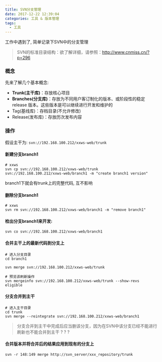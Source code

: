 ```yaml
---
title: SVN分支管理
date: 2017-12-22 12:39:04
categories: 工具 & 版本管理
tags:
  - 工具
---
```


工作中遇到了, 简单记录下SVN中的分支管理 

<!-- more -->

> SVN的标准目录结构：欲了解详细，请参照：http://www.cnmiss.cn/?p=296





### 概念

先来了解几个基本概念: 

* **Trunk(主干库)**：存放核心项目
* **Branches(分支库)**：存放为不同用户客订制化的版本、或阶段性的稳定 release 版本。这些版本是可以继续进行开发和维护的
* Tag(基线库)：存档目录(不允许修改)
* Release(发布库)：存放历次发布内容



### 操作

假设主干为: `svn://192.168.100.212/xxws-web/trunk`


#### 新建分支branch1

```shell
# xxws
svn cp svn://192.168.100.212/xxws-web/trunk svn://192.168.100.212/xxws-web/branch1 -m "create branch1 version"
```
branch1下就会有trunk上的完整代码, 互不影响

#### 删除分支branch1

```shell
# xxws
svn rm svn://192.168.100.212/xxws-web/branch1 -m "remove branch1"
```

#### 检出分支branch1来开发: 

```shell
svn co svn://192.168.100.212/xxws-web/branch1
```

#### 合并主干上的最新代码到分支上

```shell
# 进入分支目录
cd branch1

svn merge svn://192.168.100.212/xxws-web/trunk

# 预览该刷新操作
svn mergeinfo svn://192.168.100.212/xxws-web/trunk --show-revs eligible
```

#### 分支合并到主干

```
# 进入主干目录
cd trunk
svn merge --reintegrate svn://192.168.100.212/xxws-web/branch1
```

> 分支合并到主干中完成后应当删该分支，因为在SVN中该分支已经不能进行刷新也不能合并到主干 ? ? ?


#### 合并版本并将合并后的结果应用到现有的分支上

```
svn -r 148:149 merge http://svn_server/xxx_repository/trunk
```

